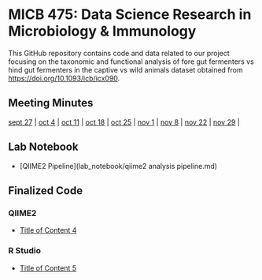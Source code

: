 # MICB 475: Data Science Research in Microbiology & Immunology
This GitHub repository contains code and data related to our project focusing on the taxonomic and functional analysis of fore gut fermenters vs hind gut fermenters in the captive vs wild animals dataset obtained from https://doi.org/10.1093/icb/icx090.

## Meeting Minutes
[sept 27](meeting_minutes/september_27.md) | [oct 4](meeting_minutes/october_4.md) | [oct 11](meeting_minutes/october_11.md) | [oct 18](meeting_minutes/october_18.md) | [oct 25](meeting_minutes/october_25.md) | [nov 1](meeting_minutes/november_1.md) | [nov 8](meeting_minutes/november_8.md) | [nov 22](meeting_minutes/november_22.md) | [nov 29](meeting_minutes/november_29.md) |

## Lab Notebook
* [QIIME2 Pipeline](lab_notebook/qiime2 analysis pipeline.md)

## Finalized Code
### QIIME2
* [Title of Content 4](#Title-4)
  
### R Studio
* [Title of Content 5](#Title-5)
